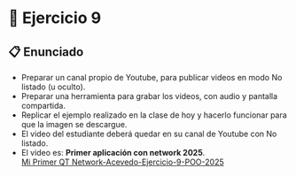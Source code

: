 # 🧪 Ejercicio 9

## 📋 Enunciado

- Preparar un canal propio de Youtube, para publicar videos en modo No listado (u oculto).  
- Preparar una herramienta para grabar los videos, con audio y pantalla compartida.  
- Replicar el ejemplo realizado en la clase de hoy y hacerlo funcionar para que la imagen se descargue.  
- El video del estudiante deberá quedar en su canal de Youtube con No listado.  
- El video es: **Primer aplicación con network 2025**.  
[Mi Primer QT Network-Acevedo-Ejercicio-9-POO-2025](https://youtu.be/HVL9NnIQ5ks)
